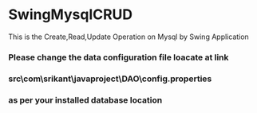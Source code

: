 # SwingMysqlCRUD
This is the Create,Read,Update Operation on Mysql by Swing Application
###  Please change the data configuration file  loacate at link
###  src\com\srikant\javaproject\DAO\config.properties
###  as per your installed database location

